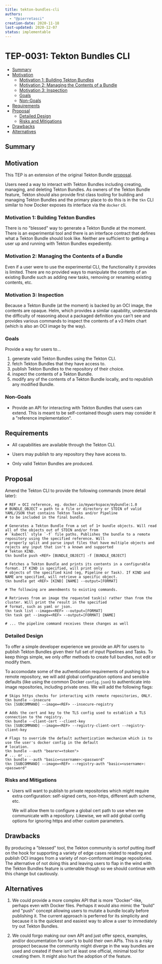 ```yaml
---
title: tekton-bundles-cli
authors:
  - "@pierretasci"
creation-date: 2020-11-18
last-updated: 2020-12-07
status: implementable
---
```

# TEP-0031: Tekton Bundles CLI

<!-- toc -->
- [Summary](#summary)
- [Motivation](#motivation)
  - [Motivation 1: Building Tekton Bundles](#motivation-1-building-tekton-bundles)
  - [Motivation 2: Managing the Contents of a Bundle](#motivation-2-managing-the-contents-of-a-bundle)
  - [Motivation 3: Inspection](#motivation-3-inspection)
  - [Goals](#goals)
  - [Non-Goals](#non-goals)
- [Requirements](#requirements)
- [Proposal](#proposal)
  - [Detailed Design](#detailed-design)
  - [Risks and Mitigations](#risks-and-mitigations)
- [Drawbacks](#drawbacks)
- [Alternatives](#alternatives)
<!-- /toc -->

## Summary

## Motivation

This TEP is an extension of the original Tekton Bundle [proposal](0005-tekton-oci-bundles.md).

Users need a way to interact with Tekton Bundles including creating, managing, and deleting Tekton Bundles. As owners of the Tekton Bundle feature, Tekton should also provide first class tooling for building and managing Tekton Bundles and the
primary place to do this is in the `tkn` CLI similar to how Docker exposes its interface via the `docker` cli.

### Motivation 1: Building Tekton Bundles

There is no "blessed" way to generate a Tekton Bundle at the moment. There is an experimental tool and there is an
interface contract that defines what a Tekton Bundle should look like. Neither are sufficient to getting a user up and
running with Tekton Bundles expediently.

### Motivation 2: Managing the Contents of a Bundle

Even if a user were to use the experimental CLI, the functionality it provides is limited. There are no provided ways
to manipulate the contents of an existing Bundle such as adding new tasks, removing or renaming existing contents, etc.

### Motivation 3: Inspection

Because a Tekton Bundle (at the moment) is backed by an OCI image, the contents are opaque. Helm, which provides a
similar capability, understands the difficulty of reasoning about a packaged definition you can't see and provides
various commands to inspect the contents of a v3 Helm chart (which is also an OCI image by the way).

### Goals

Provide a way for users to...
1. generate valid Tekton Bundles using the Tekton CLI.
2. fetch Tekton Bundles that they have access to.
3. publish Tekton Bundles to the repository of their choice.
4. inspect the contents of a Tekton Bundle.
5. modify any of the contents of a Tekton Bundle locally, and to republish any modified Bundle.

### Non-Goals

- Provide an API for interacting with Tekton Bundles that users can extend. This is meant to be self-contained though
  users may consider it a "reference implementation".

## Requirements

* All capabilities are available through the Tekton CLI.

* Users may publish to any repository they have access to.

* Only valid Tekton Bundles are produced.

## Proposal

Amend the Tekton CLI to provide the following commands (more detail later):

```shell
# REF = OCI reference, eg. docker.io/myworkspace/mybundle:1.0
# BUNDLE_OBJECT = path to a file or directory or STDIN of valid YAML/JSON that contains Tekton Tasks and/or Pipeline
# to be included in the final bundle.

# Generates a Tekton Bundle from a set of 1+ bundle objects. Will read all of the objects out of STDIN and/or from 
# `kubectl` style `-f` file paths. Publishes the bundle to a remote repository using the specified reference. Will
# properly split and parse input files that have multiple objects and rejects any input that isn't a known and supported
# Tekton KIND.
tkn bundle push <REF> [BUNDLE_OBJECT] -f [BUNDLE_OBJECT]

# Fetches a Tekton Bundle and prints its contents in a configurable format. If KIND is specified, will print only
# objects of the specified kind (eg, Pipeline or Task). If KIND and NAME are specified, will retrieve a specific object.
tkn bundle get <REF> [KIND] [NAME] --output=[FORMAT]

# The following are amendments to existing commands.

# Retrieves from an image the requested task(s) rather than from the cluster. Will print the result in the specified
# format, such as yaml or json.
tkn task list --image=<REF> --output=[FORMAT]
tkn task get --image=<REF> --output=[FORMAT] [NAME]

# ... the pipeline command receives these changes as well
```

### Detailed Design

To offer a simple developer experience we provide an API for users to publish Tekton Bundles given their full set of
input Pipelines and Tasks. To keep things simple, we only offer methods to create full bundles, not edit or modify them.

To accomodate some of the authentication requirements of pushing to a remote repository, we will add global
configuration options and sensible defaults (like using the common Docker `config.json`) to authenticate into image
repositories, including private ones. We will add the following flags:

```shell
# Skips https checks for interacting with remote repositories, ONLY.
tkn bundle --insecure
tkn [SUBCOMMAND] --image=<REF> --insecure-registry

# Adds the cert and key to the TLS config used to establish a TLS connection to the registry.
tkn bundle --client-cert --client-key
tkn [SUBCOMMAND] --image=<REF> --registry-client-cert --registry-client-key

# Flags to override the default authentication mechanism which is to use the user's docker config in the default
# location.
tkn bundle --auth "bearer=<token">
# ... or ...
tkn bundle --auth "basic=<username>:<password"
tkn [SUBCOMMAND] --image=<REF> --registry-auth "basic=<username>:<password"
```

### Risks and Mitigations

- Users will want to publish to private repositories which might require extra configuration: self-signed certs, 
  non-https, different auth scheme, etc.

  We will allow them to configure a global cert path to use when we communicate with a repository. Likewise, we will add
  global config options for ignoring https and other custom parameters.

## Drawbacks

By producing a "blessed" tool, the Tekton community is sortof putting itself on the hook for supporting a variety of
edge cases related to reading and publish OCI images from a variety of non-comformant image repositories. The
alternative of not doing this and leaving users to flap in the wind with the Tekton Bundles feature is untenable though
so we should continue with this change but cautiously.

## Alternatives

1. We could provide a more complex API that is more "Docker"-like, perhaps even with Docker files. Perhaps it would also
mimic the "build" and "push" concept allowing users to mutate a bundle locally before publishing it. The current
approach is perferred for its simplicity and because it is the quickest and easiest way to allow a user to immediately
try out Tekton Bundles.

2. We could forgo making our own API and just offer specs, examples, and/or documentation for user's to build their own
APIs. This is a risky prospect because the community might diverge in the way bundles are used and created if there
isn't at least one official, minimal tool for creating them. It might also hurt the adoption of the feature.
